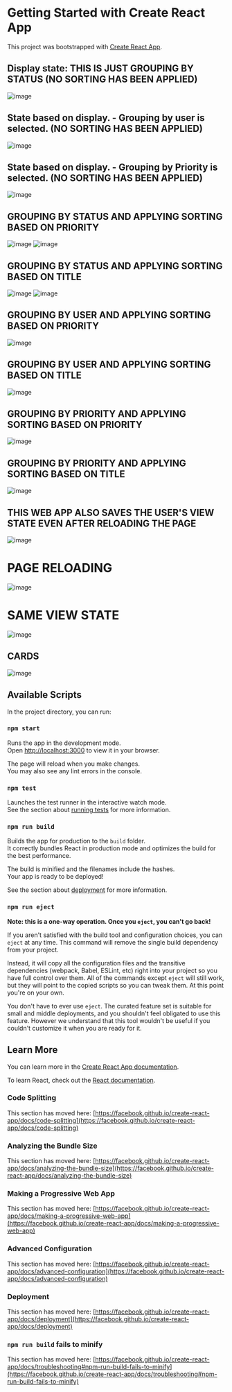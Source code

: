 # Getting Started with Create React App

This project was bootstrapped with [Create React App](https://github.com/facebook/create-react-app).

## Display state: THIS IS JUST GROUPING BY STATUS (NO SORTING HAS BEEN APPLIED)
![image](https://github.com/AryamanParida/Kanban-board-application/assets/77320949/7702e094-a0bb-4da3-a119-c44f7c9cce5c)

## State based on display. - Grouping by user is selected. (NO SORTING HAS BEEN APPLIED)
![image](https://github.com/AryamanParida/Kanban-board-application/assets/77320949/7e34a615-7d9e-4529-92fc-8b14305957af)

## State based on display. - Grouping by Priority is selected. (NO SORTING HAS BEEN APPLIED)
![image](https://github.com/AryamanParida/Kanban-board-application/assets/77320949/0e78cc8a-3ac8-4108-a1a0-5d5dfb09fa5c)

## GROUPING BY STATUS AND APPLYING SORTING BASED ON PRIORITY
![image](https://github.com/AryamanParida/Kanban-board-application/assets/77320949/b9e031a4-e5b3-42f2-8244-bf3fd8cf9375)
![image](https://github.com/AryamanParida/Kanban-board-application/assets/77320949/58e8d5a5-fcf8-495a-80b5-ae499a9ab830)

## GROUPING BY STATUS AND APPLYING SORTING BASED ON TITLE
![image](https://github.com/AryamanParida/Kanban-board-application/assets/77320949/a74ddff3-ab6b-43a0-b964-3e105953ad99)
![image](https://github.com/AryamanParida/Kanban-board-application/assets/77320949/77b24bc0-916e-42df-9221-a9648c13b56b)

## GROUPING BY USER AND APPLYING SORTING BASED ON PRIORITY
![image](https://github.com/AryamanParida/Kanban-board-application/assets/77320949/c1735dfe-48ef-47f4-be06-24400ed51505)

## GROUPING BY USER AND APPLYING SORTING BASED ON TITLE
![image](https://github.com/AryamanParida/Kanban-board-application/assets/77320949/23e42177-0896-4269-b1e6-2c8746b278b3)

## GROUPING BY PRIORITY AND APPLYING SORTING BASED ON PRIORITY
![image](https://github.com/AryamanParida/Kanban-board-application/assets/77320949/878ef385-fc5a-45aa-ab9b-fa7299ac9871)

## GROUPING BY PRIORITY AND APPLYING SORTING BASED ON TITLE
![image](https://github.com/AryamanParida/Kanban-board-application/assets/77320949/9bb08e9d-9ce5-4a91-a8bd-6116281b39b4)

## THIS WEB APP ALSO SAVES THE USER'S VIEW STATE EVEN AFTER RELOADING THE PAGE
![image](https://github.com/AryamanParida/Kanban-board-application/assets/77320949/02fb6f6f-b825-420f-98dd-a56d5398990f)

# PAGE RELOADING
![image](https://github.com/AryamanParida/Kanban-board-application/assets/77320949/6cdfdb72-ac06-4c2e-ab3a-ca619e3611c9)

# SAME VIEW STATE
![image](https://github.com/AryamanParida/Kanban-board-application/assets/77320949/d5563f34-83a0-4cbf-a224-e9256e9f737e)

## CARDS
![image](https://github.com/AryamanParida/Kanban-board-application/assets/77320949/0d3fa7df-7e79-4bc4-8056-4d52b526c58a)

## Available Scripts

In the project directory, you can run:

### `npm start`

Runs the app in the development mode.\
Open [http://localhost:3000](http://localhost:3000) to view it in your browser.

The page will reload when you make changes.\
You may also see any lint errors in the console.

### `npm test`

Launches the test runner in the interactive watch mode.\
See the section about [running tests](https://facebook.github.io/create-react-app/docs/running-tests) for more information.

### `npm run build`

Builds the app for production to the `build` folder.\
It correctly bundles React in production mode and optimizes the build for the best performance.

The build is minified and the filenames include the hashes.\
Your app is ready to be deployed!

See the section about [deployment](https://facebook.github.io/create-react-app/docs/deployment) for more information.

### `npm run eject`

**Note: this is a one-way operation. Once you `eject`, you can't go back!**

If you aren't satisfied with the build tool and configuration choices, you can `eject` at any time. This command will remove the single build dependency from your project.

Instead, it will copy all the configuration files and the transitive dependencies (webpack, Babel, ESLint, etc) right into your project so you have full control over them. All of the commands except `eject` will still work, but they will point to the copied scripts so you can tweak them. At this point you're on your own.

You don't have to ever use `eject`. The curated feature set is suitable for small and middle deployments, and you shouldn't feel obligated to use this feature. However we understand that this tool wouldn't be useful if you couldn't customize it when you are ready for it.

## Learn More

You can learn more in the [Create React App documentation](https://facebook.github.io/create-react-app/docs/getting-started).

To learn React, check out the [React documentation](https://reactjs.org/).

### Code Splitting

This section has moved here: [https://facebook.github.io/create-react-app/docs/code-splitting](https://facebook.github.io/create-react-app/docs/code-splitting)

### Analyzing the Bundle Size

This section has moved here: [https://facebook.github.io/create-react-app/docs/analyzing-the-bundle-size](https://facebook.github.io/create-react-app/docs/analyzing-the-bundle-size)

### Making a Progressive Web App

This section has moved here: [https://facebook.github.io/create-react-app/docs/making-a-progressive-web-app](https://facebook.github.io/create-react-app/docs/making-a-progressive-web-app)

### Advanced Configuration

This section has moved here: [https://facebook.github.io/create-react-app/docs/advanced-configuration](https://facebook.github.io/create-react-app/docs/advanced-configuration)

### Deployment

This section has moved here: [https://facebook.github.io/create-react-app/docs/deployment](https://facebook.github.io/create-react-app/docs/deployment)

### `npm run build` fails to minify

This section has moved here: [https://facebook.github.io/create-react-app/docs/troubleshooting#npm-run-build-fails-to-minify](https://facebook.github.io/create-react-app/docs/troubleshooting#npm-run-build-fails-to-minify)
